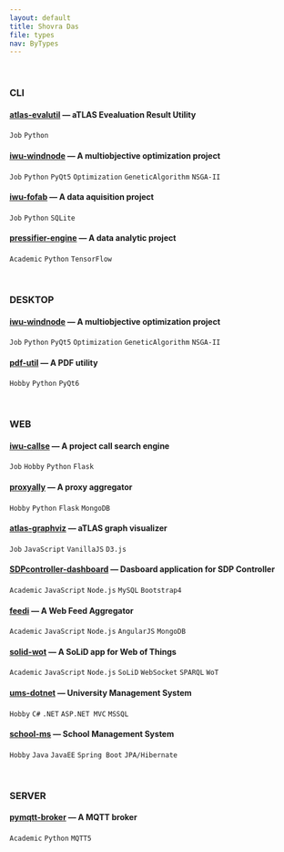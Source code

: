 ```yaml
---
layout: default
title: Shovra Das
file: types
nav: ByTypes
---
```


<br>


### CLI

#### [atlas-evalutil](https://github.com/shovradas/atlas-evalutil) &#8212; aTLAS Evealuation Result Utility

`Job` `Python`  

#### [iwu-windnode](https://github.com/shovradas/windnode-demonstrator) &#8212; A multiobjective optimization project

`Job` `Python` `PyQt5` `Optimization` `GeneticAlgorithm` `NSGA-II`

#### [iwu-fofab](https://github.com/shovradas/iwu-fofab) &#8212; A data aquisition project

`Job` `Python` `SQLite` 

#### [pressifier-engine](https://github.com/binuv-tuc/pressifier-engine) &#8212; A data analytic project

`Academic` `Python` `TensorFlow` 


<br>


### DESKTOP

#### [iwu-windnode](https://github.com/shovradas/windnode-demonstrator) &#8212; A multiobjective optimization project

`Job` `Python` `PyQt5` `Optimization` `GeneticAlgorithm` `NSGA-II`

#### [pdf-util](https://github.com/shovradas/pdf-util) &#8212; A PDF utility

`Hobby` `Python` `PyQt6` 


<br>


### WEB

#### [iwu-callse](https://github.com/shovradas/iwu-callse) &#8212; A project call search engine

`Job` `Hobby` `Python` `Flask` 

#### [proxyally](https://github.com/shovradas/proxyally) &#8212; A proxy aggregator

`Hobby` `Python` `Flask` `MongoDB` 

#### [atlas-graphviz](https://github.com/shovradas/atlas-graphviz) &#8212; aTLAS graph visualizer

`Job` `JavaScript`  `VanillaJS` `D3.js` 

#### [SDPcontroller-dashboard](https://github.com/shovradas/SDPcontroller-dashboard) &#8212; Dasboard application for SDP Controller

`Academic` `JavaScript` `Node.js` `MySQL` `Bootstrap4` 

#### [feedi](https://github.com/shovradas/feedi) &#8212; A Web Feed Aggregator

`Academic` `JavaScript` `Node.js` `AngularJS` `MongoDB` 

#### [solid-wot](https://github.com/shovradas/solid-wot) &#8212; A SoLiD app for Web of Things

`Academic` `JavaScript` `Node.js` `SoLiD` `WebSocket` `SPARQL` `WoT`

#### [ums-dotnet](https://github.com/shovradas/ums-dotnet) &#8212; University Management System

`Hobby` `C#` `.NET` `ASP.NET MVC` `MSSQL` 

#### [school-ms](https://github.com/shovradas/school-ms) &#8212; School Management System

`Hobby` `Java` `JavaEE` `Spring Boot` `JPA/Hibernate` 


<br>


### SERVER

#### [pymqtt-broker](https://github.com/shovradas/pymqtt-broker) &#8212; A MQTT broker

`Academic` `Python`  `MQTT5`